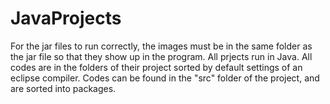 # JavaProjects

For the jar files to run correctly, the images must be in the same folder as the jar file so that they show up in the program.
All prjects run in Java.
All codes are in the folders of their project sorted by default settings of an eclipse compiler.
Codes can be found in the "src" folder of the project, and are sorted into packages.
